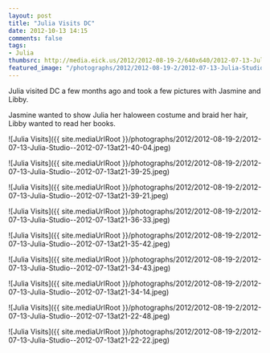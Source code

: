 ```yaml
---
layout: post
title: "Julia Visits DC"
date: 2012-10-13 14:15
comments: false
tags: 
- Julia
thumbsrc: http://media.eick.us/2012/2012-08-19-2/640x640/2012-07-13-Julia-Studio--2012-07-13at21-40-04.jpeg
featured_image: "/photographs/2012/2012-08-19-2/2012-07-13-Julia-Studio--2012-07-13at21-40-04.jpeg"
---
```

Julia visited DC a few months ago and took a few pictures with Jasmine and Libby.

Jasmine wanted to show Julia her haloween costume and braid her hair, Libby wanted to read her books.

![Julia Visits]({{ site.mediaUrlRoot }}/photographs/2012/2012-08-19-2/2012-07-13-Julia-Studio--2012-07-13at21-40-04.jpeg)


![Julia Visits]({{ site.mediaUrlRoot }}/photographs/2012/2012-08-19-2/2012-07-13-Julia-Studio--2012-07-13at21-39-25.jpeg)


![Julia Visits]({{ site.mediaUrlRoot }}/photographs/2012/2012-08-19-2/2012-07-13-Julia-Studio--2012-07-13at21-39-21.jpeg)


![Julia Visits]({{ site.mediaUrlRoot }}/photographs/2012/2012-08-19-2/2012-07-13-Julia-Studio--2012-07-13at21-36-33.jpeg)


![Julia Visits]({{ site.mediaUrlRoot }}/photographs/2012/2012-08-19-2/2012-07-13-Julia-Studio--2012-07-13at21-35-42.jpeg)


![Julia Visits]({{ site.mediaUrlRoot }}/photographs/2012/2012-08-19-2/2012-07-13-Julia-Studio--2012-07-13at21-34-43.jpeg)


![Julia Visits]({{ site.mediaUrlRoot }}/photographs/2012/2012-08-19-2/2012-07-13-Julia-Studio--2012-07-13at21-34-14.jpeg)


![Julia Visits]({{ site.mediaUrlRoot }}/photographs/2012/2012-08-19-2/2012-07-13-Julia-Studio--2012-07-13at21-22-48.jpeg)


![Julia Visits]({{ site.mediaUrlRoot }}/photographs/2012/2012-08-19-2/2012-07-13-Julia-Studio--2012-07-13at21-22-22.jpeg)

